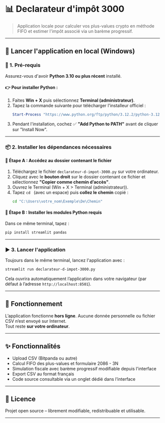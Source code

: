 # 📊 Declarateur d'impôt 3000

> Application locale pour calculer vos plus-values crypto en méthode FIFO et estimer l'impôt associé via un barème progressif.

---

## 🚀 Lancer l'application en local (Windows)

### 🧰 1. Pré-requis
Assurez-vous d'avoir **Python 3.10 ou plus récent** installé.

#### 👉 Pour installer Python :
1. Faites **Win + X** puis sélectionnez **Terminal (administrateur)**.
2. Tapez la commande suivante pour télécharger l'installeur officiel :
   ```powershell
   Start-Process "https://www.python.org/ftp/python/3.12.2/python-3.12.2-amd64.exe"
   ```
3. Pendant l'installation, cochez ✅ **"Add Python to PATH"** avant de cliquer sur "Install Now".

---

### 📦 2. Installer les dépendances nécessaires

#### 📁 Étape A : Accédez au dossier contenant le fichier
1. Téléchargez le fichier `declarateur-d-impot-3000.py` sur votre ordinateur.
2. Cliquez avec le **bouton droit** sur le dossier contenant ce fichier et sélectionnez **"Copier comme chemin d’accès"**.
3. Ouvrez le Terminal (Win + X > Terminal (administrateur)).
4. Tapez `cd ` (avec un espace) puis **collez le chemin** copié :
   ```bash
   cd "C:\Users\votre_nom\Exemple\De\Chemin"
   ```

#### 🧱 Étape B : Installer les modules Python requis

Dans ce même terminal, tapez :

```bash
pip install streamlit pandas
```

---

### ▶️ 3. Lancer l'application

Toujours dans le même terminal, lancez l'application avec :

```bash
streamlit run declarateur-d-impot-3000.py
```

Cela ouvrira automatiquement l’application dans votre navigateur (par défaut à l’adresse `http://localhost:8501`).

---

## 🔐 Fonctionnement

L’application fonctionne **hors ligne**. Aucune donnée personnelle ou fichier CSV n’est envoyé sur Internet.  
Tout reste **sur votre ordinateur**.

---

## ✨ Fonctionnalités

- Upload CSV (Bitpanda ou autre)
- Calcul FIFO des plus-values et formulaire 2086 - 3N
- Simulation fiscale avec barème progressif modifiable depuis l'interface
- Export CSV au format français
- Code source consultable via un onglet dédié dans l’interface

---

## 📜 Licence

Projet open source – librement modifiable, redistribuable et utilisable.

---
